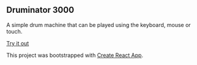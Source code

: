 ## Druminator 3000

A simple drum machine that can be played using the keyboard, mouse or touch. 

[Try it out](https://upbeat-easley-cc0ba0.netlify.com)


This project was bootstrapped with [Create React App](https://github.com/facebook/create-react-app).
